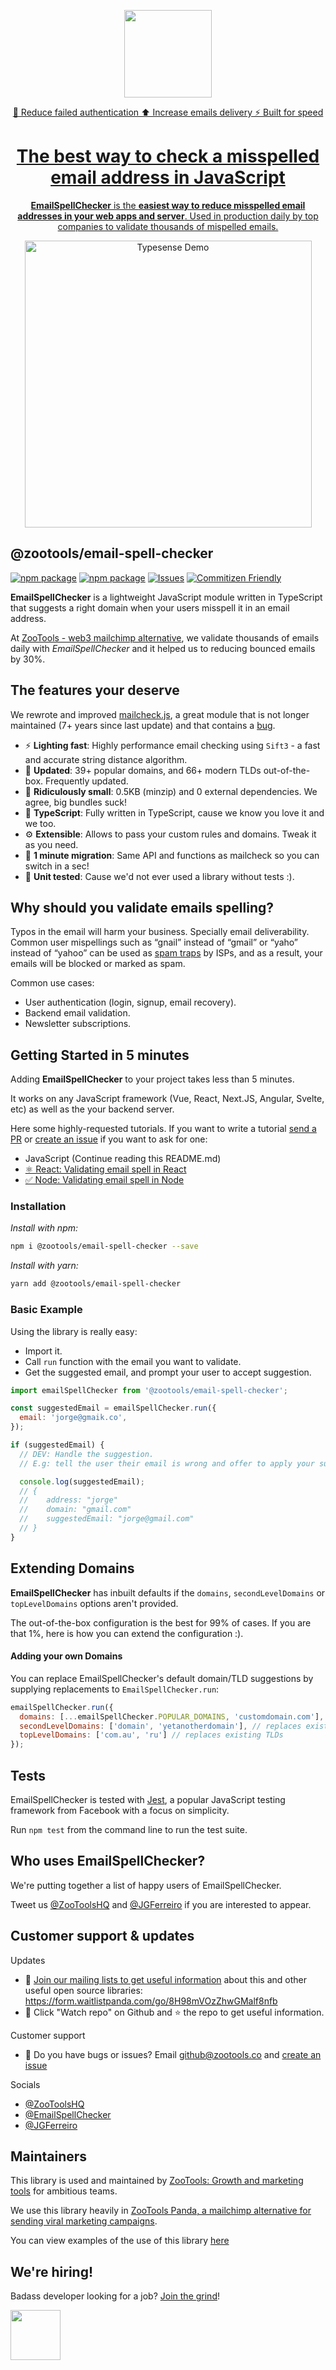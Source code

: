<p align="center">
  <a href="https://zootools.co">
    <picture>
      <source media="(prefers-color-scheme: dark)" srcset="https://open-source.zootools.co/email-spell-checker/logo_email-spell-checker.png?raw=true">
      <img src="https://open-source.zootools.co/email-spell-checker/logo_email-spell-checker.png?raw=true" height="140">
    </picture>
    <p align="center">
      🔐 Reduce failed authentication ⬆️ Increase emails delivery ⚡️ Built for speed
    </p>
    <h1 align="center">The best way to check a misspelled email address in JavaScript</h1>
    <p align="center">
      <b>EmailSpellChecker</b> is the <strong>easiest way to reduce misspelled email addresses in your web apps and server</strong>. Used in production daily by top companies to validate thousands of mispelled emails.
    </p>
  </a>
</p>

<p align="center">
  <img src="assets/typesense_books_demo.gif?raw=true" alt="Typesense Demo" width="459" />
</p>

## @zootools/email-spell-checker

[![npm package][npm-img]][npm-url]
[![npm package][bundlephobia-img]][bundlephobia-url]
[![Issues][issues-img]][issues-url]
[![Commitizen Friendly][commitizen-img]][commitizen-url]

<b>EmailSpellChecker</b> is a lightweight JavaScript module written in TypeScript that suggests a right domain when your users misspell it in an email address.

At [ZooTools - web3 mailchimp alternative](https://zootools.co), we validate thousands of emails daily with _EmailSpellChecker_ and it helped us to reducing bounced emails by 30%.

## The features your deserve

We rewrote and improved [mailcheck.js](https://github.com/mailcheck/mailcheck), a great module that is not longer maintained (7+ years since last update) and that contains a [bug](https://github.com/ZooTools/email-spell-checker/pull/3).

- ⚡️ <b>Lighting fast</b>: Highly performance email checking using `Sift3` - a fast and accurate string distance algorithm.
- 🔋 <b>Updated</b>: 39+ popular domains, and 66+ modern TLDs out-of-the-box. Frequently updated.
- 🚀 <b>Ridiculously small</b>: 0.5KB (minzip) and 0 external dependencies. We agree, big bundles suck!
- 💙 <b>TypeScript</b>: Fully written in TypeScript, cause we know you love it and we too.
- ⚙️ <b>Extensible</b>: Allows to pass your custom rules and domains. Tweak it as you need.
- 🔨 <b>1 minute migration</b>: Same API and functions as mailcheck so you can switch in a sec!
- 🔐 <b>Unit tested</b>: Cause we'd not ever used a library without tests :).

## Why should you validate emails spelling?

Typos in the email will harm your business. Specially email deliverability. Common user mispellings such as “gnail” instead of “gmail” or “yaho” instead of “yahoo” can be used as [spam traps](https://sendgrid.com/blog/spam-traps-what-they-are-and-why-you-should-pay-attention-to-them/) by ISPs, and as a result, your emails will be blocked or marked as spam.

Common use cases:

- User authentication (login, signup, email recovery).
- Backend email validation.
- Newsletter subscriptions.

## Getting Started in 5 minutes

Adding <b>EmailSpellChecker</b> to your project takes less than 5 minutes.

It works on any JavaScript framework (Vue, React, Next.JS, Angular, Svelte, etc) as well as the your backend server.

Here some highly-requested tutorials. If you want to write a tutorial [send a PR](https://github.com/zootools/email-spell-checker/pulls) or [create an issue](https://github.com/zootools/email-spell-checker/issues) if you want to ask for one:

- JavaScript (Continue reading this README.md)
- [⚛️ React: Validating email spell in React](./docs/React.md)
- [✅ Node: Validating email spell in Node](./docs/Node.md)

### Installation

_Install with npm:_

```bash
npm i @zootools/email-spell-checker --save
```

_Install with yarn:_

```bash
yarn add @zootools/email-spell-checker
```

### Basic Example

Using the library is really easy:

* Import it.
* Call `run` function with the email you want to validate.
* Get the suggested email, and prompt your user to accept suggestion.

```js
import emailSpellChecker from '@zootools/email-spell-checker';

const suggestedEmail = emailSpellChecker.run({
  email: 'jorge@gmaik.co',
});

if (suggestedEmail) {
  // DEV: Handle the suggestion.
  // E.g: tell the user their email is wrong and offer to apply your suggestion

  console.log(suggestedEmail);
  // {
  //    address: "jorge"
  //    domain: "gmail.com"
  //    suggestedEmail: "jorge@gmail.com"
  // }
}
```

Extending Domains
-------

<b>EmailSpellChecker</b> has inbuilt defaults if the `domains`, `secondLevelDomains` or `topLevelDomains` options aren't provided.

The out-of-the-box configuration is the best for 99% of cases. If you are that 1%, here is how you can extend the configuration :).

#### Adding your own Domains ####

You can replace EmailSpellChecker's default domain/TLD suggestions by supplying replacements to `EmailSpellChecker.run`:

```js
emailSpellChecker.run({
  domains: [...emailSpellChecker.POPULAR_DOMAINS, 'customdomain.com'], // replaces existing domains
  secondLevelDomains: ['domain', 'yetanotherdomain'], // replaces existing SLDs
  topLevelDomains: ['com.au', 'ru'] // replaces existing TLDs
});
```

Tests
-----

EmailSpellChecker is tested with [Jest](https://jestjs.io/), a popular JavaScript testing framework from Facebook with a focus on simplicity.

Run `npm test` from the command line to run the test suite.

Who uses EmailSpellChecker?
-----------------------

We're putting together a list of happy users of EmailSpellChecker.

Tweet us [@ZooToolsHQ](https://twitter.com/ZooToolsHQ) and [@JGFerreiro](https://twitter.com/JGFerreiro) if you are interested to appear.


Customer support & updates
-----------------------

Updates
* 🎯 [Join our mailing lists to get useful information](https://form.waitlistpanda.com/go/8H98mVOzZhwGMalf8nfb) about this and other useful open source libraries: https://form.waitlistpanda.com/go/8H98mVOzZhwGMalf8nfb
* 📆 Click "Watch repo" on Github and ⭐️ the repo to get useful information.

Customer support
* 🤝 Do you have bugs or issues? Email [github@zootools.co](github@zootools.co) and [create an issue](https://github.com/zootools/email-spell-checker/issues)

Socials
* [@ZooToolsHQ](https://twitter.com/ZooToolsHQ)
* [@EmailSpellChecker](https://twitter.com/EmailSpellChecker)
* [@JGFerreiro](https://twitter.com/JGFerreiro)

## Maintainers

This library is used and maintained by <a href="https://panda.zootools.co/">ZooTools: Growth and marketing tools</a> for ambitious teams.

We use this library heavily in <a href="https://panda.zootools.co/">ZooTools Panda, a mailchimp alternative for sending viral marketing campaigns</a>.

You can view examples of the use of this library <a href="https://panda.zootools.co/examples">here</a>

## We're hiring!

Badass developer looking for a job? [Join the grind](https://www.notion.so/zootools/Careers-at-ZooTools-2e2815794b14415daca297506c54cb69)!

<p>
  <a href="https://zootools.co">
    <picture>
      <source media="(prefers-color-scheme: dark)" srcset="https://open-source.zootools.co/made_with_love.png?raw=true">
      <img src="https://open-source.zootools.co/made_with_love.png?raw=true" height="80">
    </picture>
  </a>
</p>


[downloads-img]: https://img.shields.io/npm/dt/@zootools/email-spell-checker?labelColor=475873&color=6ead0a
[downloads-url]: https://www.npmtrends.com/@zootools/email-spell-checker
[npm-img]: https://img.shields.io/npm/v/@zootools/email-spell-checker?labelColor=475873&color=6ead0a
[npm-url]: https://www.npmjs.com/package/@zootools/email-spell-checker
[bundlephobia-img]: https://badgen.net/bundlephobia/minzip/@zootools/email-spell-checker?labelColor=475873&color=6ead0a
[bundlephobia-url]: https://bundlephobia.com/package/@zootools/email-spell-checker
[issues-img]: https://img.shields.io/github/issues/zootools/email-spell-checker?labelColor=475873&color=6ead0a
[issues-url]: https://github.com/zootools/email-spell-checker/issues
[codecov-img]: https://codecov.io/gh/zootools/@zootools/email-spell-checker/branch/main/graph/badge.svg
[codecov-url]: https://codecov.io/gh/zootools/@zootools/email-spell-checker
[semantic-release-img]: https://img.shields.io/badge/%20%20%F0%9F%93%A6%F0%9F%9A%80-semantic--release-e10079.svg
[semantic-release-url]: https://github.com/semantic-release/semantic-release
[commitizen-img]: https://img.shields.io/badge/commitizen-friendly-brightgreen.svg
[commitizen-url]: http://commitizen.github.io/cz-cli/
